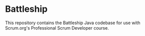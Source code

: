 # Battleship

This repository contains the Battleship Java codebase for use with Scrum.org's Professional Scrum Developer course.
